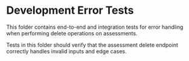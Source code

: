 ﻿# Development Error Tests

This folder contains end-to-end and integration tests for error handling when performing delete operations on assessments.

Tests in this folder should verify that the assessment delete endpoint correctly handles invalid inputs and edge cases.
